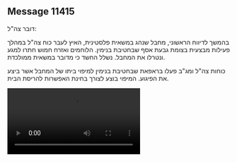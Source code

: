 ## Message 11415

דובר צה"ל:

בהמשך לדיווח הראשוני, מחבל שנהג במשאית פלסטינית, האיץ לעבר כוח צה"ל במהלך פעילות מבצעית בצומת גבעת אסף שבחטיבת בנימין. 
הלוחמים ואזרח חמוש חתרו למגע ונטרלו את המחבל.
נשלל החשד כי מדובר במשאית ממולכדת.

כוחות צה"ל ומג"ב פעלו בראפאת שבחטיבת בנימין למיפוי ביתו של המחבל אשר ביצע את הפיגוע.
המיפוי בוצע לצורך בחינת האפשרות להריסת הבית.

![Video](https://data.iron-swords.co.il/2024/September/11/https://data.iron-swords.co.il/2024/September/11/11415/11415_media.mp4)
